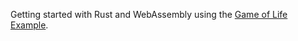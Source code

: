 Getting started with Rust and WebAssembly using the [Game of Life Example](https://rustwasm.github.io/docs/book/introduction.html).